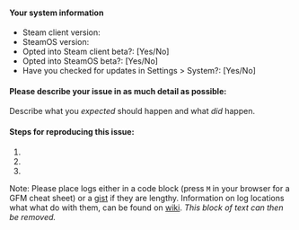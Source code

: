 #### Your system information

* Steam client version:
* SteamOS version: 
* Opted into Steam client beta?: [Yes/No] 
* Opted into SteamOS beta?: [Yes/No] 
* Have you checked for updates in Settings > System?: [Yes/No]

#### Please describe your issue in as much detail as possible:
Describe what you _expected_ should happen and what _did_ happen.

#### Steps for reproducing this issue:

1. 
2. 
3. 

Note:
Please place logs either in a code block (press `M` in your browser for a GFM cheat sheet) or a [gist](https://gist.github.com) if they are lengthy. Information on log locations what what do with them, can be found on [wiki](https://github.com/ValveSoftware/SteamOS/wiki/Reviewing-log-information). _This block of text can then  be removed._
